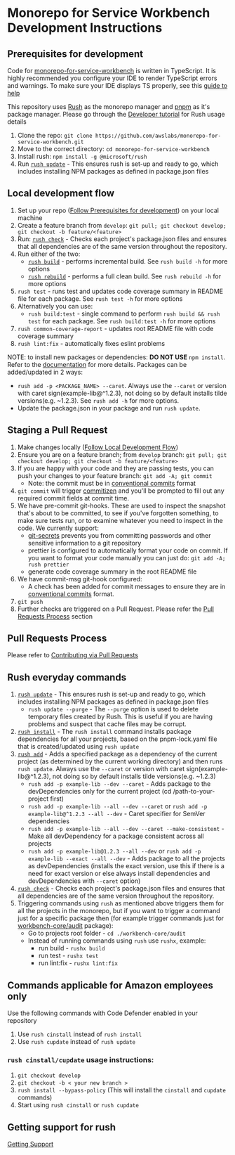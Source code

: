 # Monorepo for Service Workbench Development Instructions

## Prerequisites for development

Code for [monorepo-for-service-workbench](https://github.com/awslabs/monorepo-for-service-workbench) is written in TypeScript. It is highly recommended you configure your IDE to render TypeScript errors and warnings. To make sure your IDE displays TS properly, see this [guide to help](https://medium.com/@netczuk/even-faster-code-formatting-using-eslint-22b80d061461)

This repository uses [Rush](https://rushjs.io/pages/intro/welcome/) as the monorepo manager and [pnpm](https://rushjs.io/pages/maintainer/package_managers/) as it's package manager. Please go through the [Developer tutorial](https://rushjs.io/pages/developer/new_developer/) for Rush usage details

1. Clone the repo: `git clone https://github.com/awslabs/monorepo-for-service-workbench.git`
2. Move to the correct directory: `cd monorepo-for-service-workbench`
3. Install rush: `npm install -g @microsoft/rush`
4. Run [`rush update`](https://rushjs.io/pages/commands/rush_update/) - This ensures rush is set-up and ready to go, which includes installing NPM packages as defined in package.json files

## Local development flow

1. Set up your repo ([Follow Prerequisites for development](#prerequisites-for-development)) on your local machine
2. Create a feature branch from `develop`: `git pull; git checkout develop; git checkout -b feature/<feature>`
3. Run: [`rush check`](https://rushjs.io/pages/commands/rush_check/) - Checks each project's package.json files and ensures that all dependencies are of the same version throughout the repository.
4. Run either of the two:
   - [`rush build`](https://rushjs.io/pages/commands/rush_build/) - performs incremental build. See `rush build -h` for more options
   - [`rush rebuild`](https://rushjs.io/pages/commands/rush_rebuild/) - performs a full clean build. See `rush rebuild -h` for more options
5. `rush test` - runs test and updates code coverage summary in README file for each package. See `rush test -h` for more options
6. Alternatively you can use:
   - `rush build:test` - single command to perform `rush build && rush test` for each package. See `rush build:test -h` for more options
7. `rush common-coverage-report` - updates root README file with code coverage summary
8. `rush lint:fix` - automatically fixes eslint problems

NOTE: to install new packages or dependencies: **DO NOT USE** `npm install`. Refer to the [documentation](https://rushjs.io/pages/developer/modifying_package_json/) for more details. Packages can be added/updated in 2 ways:
   - `rush add -p <PACKAGE_NAME> --caret`. Always use the `--caret` or version with caret sign(example-lib@^1.2.3), not doing so by default installs tilde versions(e.g. ~1.2.3). See `rush add -h` for more options.
   - Update the package.json in your package and run `rush update`.

## Staging a Pull Request

1. Make changes locally ([Follow Local Development Flow](#Local-Development-Flow))
2. Ensure you are on a feature branch; from `develop` branch: `git pull; git checkout develop; git checkout -b feature/<feature>`
3. If you are happy with your code and they are passing tests, you can push your changes to your feature branch: `git add -A; git commit`
    - Note: the commit must be in [conventional commits](https://www.conventionalcommits.org/en/v1.0.0/) format
4. `git commit` will trigger [commitizen](https://github.com/commitizen/cz-cli) and you'll be prompted to fill out any required commit fields at commit time.
5. We have pre-commit git-hooks. These are used to inspect the snapshot that's about to be committed, to see if you've forgotten something, to make sure tests run, or to examine whatever you need to inspect in the code. We currently support:
    - [git-secrets](https://github.com/awslabs/git-secrets) prevents you from committing passwords and other sensitive information to a git repository
    - prettier is configured to automatically format your code on commit. If you want to format your code manually you can just do: `git add -A; rush prettier`
    - generate code coverage summary in the root README file
6. We have commit-msg git-hook configured:
    - A check has been added for commit messages to ensure they are in [conventional commits](https://www.conventionalcommits.org/en/v1.0.0/) format.
7. `git push`
8. Further checks are triggered on a Pull Request. Please refer the [Pull Requests Process](#pull-requests-process) section

## Pull Requests Process

Please refer to [Contributing via Pull Requests](./CONTRIBUTING.md#contributing-via-pull-requests)

## Rush everyday commands
1. [`rush update`](https://rushjs.io/pages/commands/rush_update/) - This ensures rush is set-up and ready to go, which includes installing NPM packages as defined in package.json files
    - `rush update --purge` - The `--purge` option is used to delete temporary files created by Rush. This is useful if you are having problems and suspect that cache files may be corrupt.
2. [`rush install`](https://rushjs.io/pages/commands/rush_install/) - The `rush install` command installs package dependencies for all your projects, based on the pnpm-lock.yaml file that is created/updated using `rush update`
3. [`rush add`](https://rushjs.io/pages/commands/rush_add/) - Adds a specified package as a dependency of the current project (as determined by the current working directory) and then runs `rush update`. Always use the `--caret` or version with caret sign(example-lib@^1.2.3), not doing so by default installs tilde versions(e.g. ~1.2.3)
    - `rush add -p example-lib --dev --caret` - Adds package to the devDependencies only for the current project (cd /path-to-your-project first)
    - `rush add -p example-lib --all --dev --caret` or `rush add -p example-lib@^1.2.3 --all --dev` - Caret specifier for SemVer dependencies
    - `rush add -p example-lib --all --dev --caret --make-consistent` - Make all devDependency for a package consistent across all projects
    - `rush add -p example-lib@1.2.3 --all --dev` or `rush add -p example-lib --exact --all --dev` - Adds package to all the projects as devDependencies (installs the exact version, use this if there is a need for exact version or else always install dependencies and devDependencies with `--caret` option)
4. [`rush check`](https://rushjs.io/pages/commands/rush_check/) - Checks each project's package.json files and ensures that all dependencies are of the same version throughout the repository.
5. Triggering commands using `rush` as mentioned above triggers them for all the projects in the monorepo, but if you want to trigger a command just for a specific package then (for example trigger commands just for [workbench-core/audit](./workbench-core/audit/) package):
    - Go to projects root folder - `cd ./workbench-core/audit`
    - Instead of running commands using `rush` use `rushx`, example:
        - run build - `rushx build`
        - run test - `rushx test`
        - run lint:fix - `rushx lint:fix`

## Commands applicable for Amazon employees only
Use the following commands with Code Defender enabled in your repository
1. Use `rush cinstall` instead of `rush install`
2. Use `rush cupdate` instead of `rush update`

### `rush cinstall/cupdate` usage instructions:
1. `git checkout develop`
2. `git checkout -b < your new branch >`
3. `rush install --bypass-policy` (This will install the `cinstall` and `cupdate` commands)
4. Start using `rush cinstall` or `rush cupdate`

## Getting support for rush
[Getting Support](https://rushjs.io/pages/help/support/)
